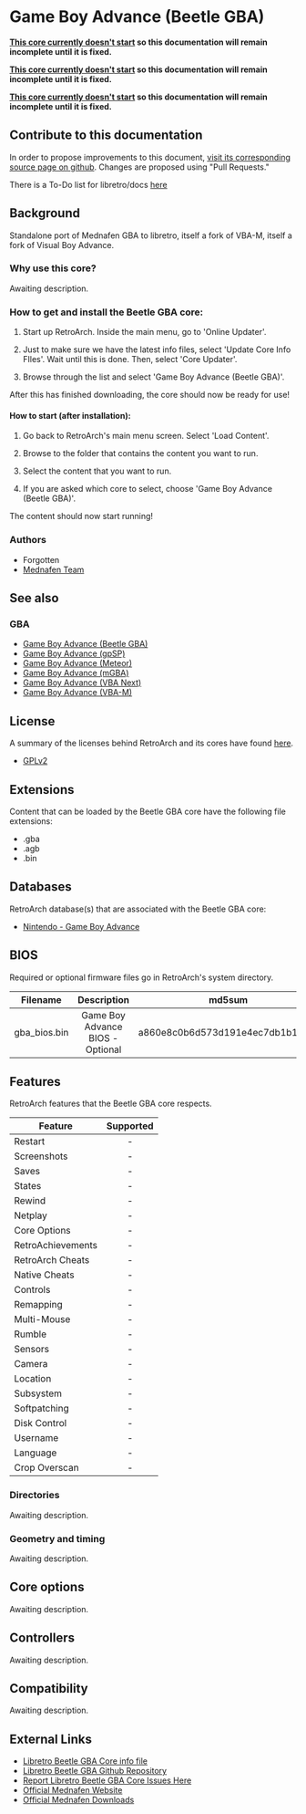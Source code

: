 # Game Boy Advance (Beetle GBA)

**[This core currently doesn't start](https://github.com/libretro/libretro-meta/issues/103) so this documentation will remain incomplete until it is fixed.**

**[This core currently doesn't start](https://github.com/libretro/libretro-meta/issues/103) so this documentation will remain incomplete until it is fixed.**

**[This core currently doesn't start](https://github.com/libretro/libretro-meta/issues/103) so this documentation will remain incomplete until it is fixed.**

## Contribute to this documentation

In order to propose improvements to this document, [visit its corresponding source page on github](https://github.com/libretro/docs/tree/master/docs/library/beetle_gba.md). Changes are proposed using "Pull Requests."

There is a To-Do list for libretro/docs [here](https://docs.libretro.com/docguide/todo/)

## Background

Standalone port of Mednafen GBA to libretro, itself a fork of VBA-M, itself a fork of Visual Boy Advance.

### Why use this core?

Awaiting description.

### How to get and install the Beetle GBA core:

1. Start up RetroArch. Inside the main menu, go to 'Online Updater'.

2. Just to make sure we have the latest info files, select 'Update Core Info FIles'. Wait until this is done. Then, select 'Core Updater'.

3. Browse through the list and select 'Game Boy Advance (Beetle GBA)'.

After this has finished downloading, the core should now be ready for use!

#### How to start (after installation):

1. Go back to RetroArch's main menu screen. Select 'Load Content'.

2. Browse to the folder that contains the content you want to run.

3. Select the content that you want to run.

4. If you are asked which core to select, choose 'Game Boy Advance (Beetle GBA)'.

The content should now start running!

### Authors

- Forgotten
- [Mednafen Team](https://mednafen.github.io/)

## See also

### GBA

- [Game Boy Advance (Beetle GBA)](https://docs.libretro.com/library/beetle_gba/)
- [Game Boy Advance (gpSP)](https://docs.libretro.com/library/gpsp/)
- [Game Boy Advance (Meteor)](https://docs.libretro.com/library/meteor/)
- [Game Boy Advance (mGBA)](https://docs.libretro.com/library/mgba/)
- [Game Boy Advance (VBA Next)](https://docs.libretro.com/library/vba_next/)
- [Game Boy Advance (VBA-M)](https://docs.libretro.com/library/vbam/)

## License

A summary of the licenses behind RetroArch and its cores have found [here](https://docs.libretro.com/tech/licenses/).

- [GPLv2](https://github.com/libretro/beetle-gba-libretro/blob/master/COPYING)

## Extensions

Content that can be loaded by the Beetle GBA core have the following file extensions:

- .gba
- .agb
- .bin

## Databases

RetroArch database(s) that are associated with the Beetle GBA core:

- [Nintendo - Game Boy Advance](https://github.com/libretro/libretro-database/blob/master/rdb/Nintendo%20-%20Game%20Boy%20Advance.rdb)

## BIOS

Required or optional firmware files go in RetroArch's system directory.

|   Filename   |    Description                   |              md5sum              |
|:------------:|:--------------------------------:|:--------------------------------:|
| gba_bios.bin | Game Boy Advance BIOS - Optional | a860e8c0b6d573d191e4ec7db1b1e4f6 |

## Features

RetroArch features that the Beetle GBA core respects.

| Feature           | Supported |
|-------------------|:---------:|
| Restart           | -         |
| Screenshots       | -         |
| Saves             | -         |
| States            | -         |
| Rewind            | -         |
| Netplay           | -         |
| Core Options      | -         |
| RetroAchievements | -         |
| RetroArch Cheats  | -         |
| Native Cheats     | -         |
| Controls          | -         |
| Remapping         | -         |
| Multi-Mouse       | -         |
| Rumble            | -         |
| Sensors           | -         |
| Camera            | -         |
| Location          | -         |
| Subsystem         | -         |
| Softpatching      | -         |
| Disk Control      | -         |
| Username          | -         |
| Language          | -         |
| Crop Overscan     | -         |

### Directories

Awaiting description.

### Geometry and timing

Awaiting description.

## Core options

Awaiting description.

## Controllers

Awaiting description.

## Compatibility

Awaiting description.

## External Links

- [Libretro Beetle GBA Core info file](https://github.com/libretro/libretro-super/blob/master/dist/info/mednafen_gba_libretro.info)
- [Libretro Beetle GBA Github Repository](https://github.com/libretro/beetle-gba-libretro)
- [Report Libretro Beetle GBA Core Issues Here](https://github.com/libretro/beetle-gba-libretro/issues)
- [Official Mednafen Website](https://mednafen.github.io/)
- [Official Mednafen Downloads](https://mednafen.github.io/releases/)